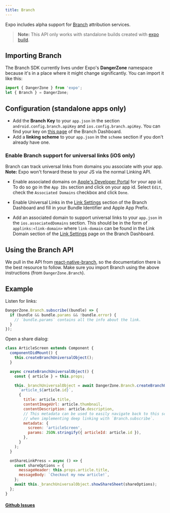 ```yaml
---
title: Branch
---
```


Expo includes alpha support for [Branch](https://branch.io/) attribution services.

> **Note:** This API only works with standalone builds created with [expo build](../../distribution/building-standalone-apps/).

## Importing Branch

The Branch SDK currently lives under Expo's **DangerZone** namespace because it's in a place where it might change significantly. You can import it like this:

```javascript
import { DangerZone } from 'expo';
let { Branch } = DangerZone;
```

## Configuration (standalone apps only)

- Add the **Branch Key** to your `app.json` in the section `android.config.branch.apiKey` and `ios.config.branch.apiKey`. You can find your key on [this page](https://dashboard.branch.io/account-settings/app) of the Branch Dashboard.
- Add a **linking scheme** to your `app.json` in the `scheme` section if you don't already have one.

### Enable Branch support for universal links (iOS only)

Branch can track universal links from domains you associate with your app. **Note:** Expo won't forward these to your JS via the normal Linking API.

- Enable associated domains on [Apple's Developer Portal](https://developer.apple.com/account/ios/identifier/bundle) for your app id. To do so go in the `App IDs` section and click on your app id. Select `Edit`, check the `Associated Domains` checkbox and click `Done`.

- Enable Universal Links in the [Link Settings](https://dashboard.branch.io/link-settings) section of the Branch Dashboard and fill in your Bundle Identifier and Apple App Prefix.

- Add an associated domain to support universal links to your `app.json` in the `ios.associatedDomains` section. This should be in the form of `applinks:<link-domain>` where `link-domain` can be found in the Link Domain section of the [Link Settings](https://dashboard.branch.io/link-settings) page on the Branch Dashboard.

## Using the Branch API

We pull in the API from [react-native-branch](https://github.com/BranchMetrics/react-native-branch-deep-linking#usage), so the documentation there is the best resource to follow. Make sure you import Branch using the above instructions (from `DangerZone.Branch`).

## Example

Listen for links:

```javascript
DangerZone.Branch.subscribe((bundle) => {
  if (bundle && bundle.params && !bundle.error) {
  	// `bundle.params` contains all the info about the link.
  }
});
```

Open a share dialog:

```javascript
class ArticleScreen extends Component {
  componentDidMount() {
    this.createBranchUniversalObject();
  }

  async createBranchUniversalObject() {
    const { article } = this.props;

    this._branchUniversalObject = await DangerZone.Branch.createBranchUniversalObject(
      `article_${article.id}`,
      {
        title: article.title,
        contentImageUrl: article.thumbnail,
        contentDescription: article.description,
        // This metadata can be used to easily navigate back to this screen
        // when implementing deep linking with `Branch.subscribe`.
        metadata: {
          screen: 'articleScreen',
          params: JSON.stringify({ articleId: article.id }),
        },
      }
    );
  }

  onShareLinkPress = async () => {
    const shareOptions = {
      messageHeader: this.props.article.title,
      messageBody: `Checkout my new article!`,
    };
    await this._branchUniversalObject.showShareSheet(shareOptions);
  };
}
```

#### [Github Issues](https://github.com/expo/expo/labels/Branch)